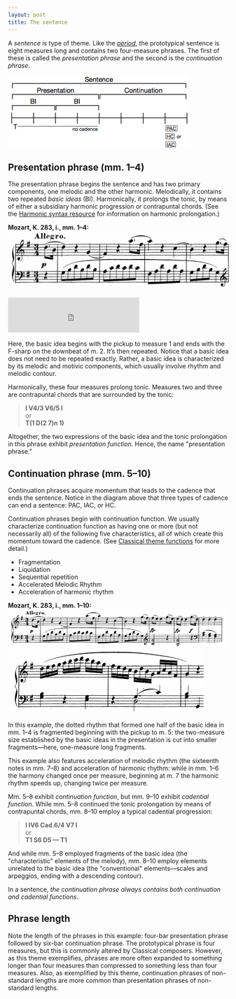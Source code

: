 ```yaml
---
layout: post
title: The sentence
---
```


A *sentence* is type of theme. Like the [*period*](period.html), the prototypical sentence is eight measures long and contains two four-measure phrases. The first of these is called the *presentation phrase* and the second is the *continuation phrase*.

![](Graphics/ClassicalThemes/sentence.png)

## Presentation phrase (mm. 1–4) ##

The presentation phrase begins the sentence and has two primary components, one melodic and the other harmonic. Melodically, it contains two repeated *basic ideas* (BI). Harmonically, it prolongs the tonic, by means of either a subsidiary harmonic progression or contrapuntal chords. (See the [Harmonic syntax resource](harmonicSyntax.html) for information on harmonic prolongation.)

**Mozart, K. 283, i., mm. 1–4:**  
[![](Graphics/form/k283-presentation.png)](Graphics/form/k283-presentation.png)

<iframe src="https://embed.spotify.com/?uri=spotify:track:1sknTFvB6zFOtSoyDcqM23" width="300" height="80" frameborder="0" allowtransparency="true"></iframe><br/>

Here, the basic idea begins with the pickup to measure 1 and ends with the F-sharp on the downbeat of m. 2. It’s then repeated. Notice that a basic idea does not need to be repeated exactly. Rather, a basic idea is characterized by its melodic and motivic components, which usually involve rhythm and melodic contour.

Harmonically, these four measures prolong tonic. Measures two and three are contrapuntal chords that are surrounded by the tonic:

> **I V4/3 V6/5 I**  
or  
> **T(1 D(2 7)n 1)**

Altogether, the two expressions of the basic idea and the tonic prolongation in this phrase exhibit *presentation function*. Hence, the name "presentation phrase."

## Continuation phrase (mm. 5–10) ##

Continuation phrases acquire momentum that leads to the cadence that ends the sentence. Notice in the diagram above that three types of cadence can end a sentence: PAC, IAC, or HC.

Continuation phrases begin with continuation function. We usually characterize continuation function as having one or more (but not necessarily all) of the following five characteristics, all of which create this momentum toward the cadence. (See [Classical theme functions](themeFunctions.html) for more detail.)

- Fragmentation  
- Liquidation  
- Sequential repetition
- Accelerated Melodic Rhythm  
- Acceleration of harmonic rhythm

**Mozart, K. 283, i., mm. 1–10:**  
[![](Graphics/form/k283-continuation.png)](Graphics/form/k283-continuation.png)  
[![](Graphics/form/k283-cadential.png)](Graphics/form/k283-cadential.png)  

In this example, the dotted rhythm that formed one half of the basic idea in mm. 1–4 is fragmented beginning with the pickup to m. 5: the two-measure size established by the basic ideas in the presentation is cut into smaller fragments—here, one-measure long fragments.

This example also features acceleration of melodic rhythm (the sixteenth notes in mm. 7–8) and acceleration of harmonic rhythm: while in mm. 1–6 the harmony changed once per measure, beginning at m. 7 the harmonic rhythm speeds up, changing twice per measure.

Mm. 5–8 exhibit *continuation function*, but mm. 9–10 exhibit *cadential function*. While mm. 5–8 continued the tonic prolongation by means of contrapuntal chords, mm. 8–10 employ a typical cadential progression:

> **I IV6 Cad.6/4 V7 I**  
or  
**T1 S6 D5 — T1**

And while mm. 5–8 employed fragments of the basic idea (the "characteristic" elements of the melody), mm. 8–10 employ elements unrelated to the basic idea (the "conventional" elements—scales and arpeggios, ending with a descending contour).

In a sentence, *the continuation phrase always contains both continuation and cadential functions*.

## Phrase length ##

Note the length of the phrases in this example: four-bar presentation phrase followed by six-bar continuation phrase. The prototypical phrase is four measures, but this is commonly altered by Classical composers. However, as this theme exemplifies, phrases are more often expanded to something longer than four measures than compressed to something less than four measures. Also, as exemplified by this theme, continuation phrases of non-standard lengths are more common than presentation phrases of non-standard lengths.
